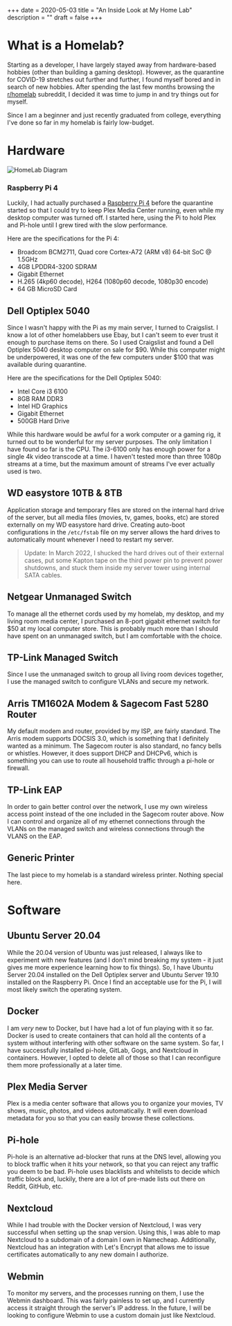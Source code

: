 +++
date = 2020-05-03
title = "An Inside Look at My Home Lab"
description = ""
draft = false
+++

# What is a Homelab?

Starting as a developer, I have largely stayed away from hardware-based hobbies
(other than building a gaming desktop). However, as the quarantine for COVID-19
stretches out further and further, I found myself bored and in search of new
hobbies. After spending the last few months browsing the
[r/homelab](https://www.reddit.com/r/homelab/) subreddit, I decided it was time
to jump in and try things out for myself.

Since I am a beginner and just recently graduated from college, everything I've
done so far in my homelab is fairly low-budget.

# Hardware

![HomeLab
Diagram](https://img.cleberg.net/blog/20200503-homelab/homelab-min.png)

### Raspberry Pi 4

Luckily, I had actually purchased a [Raspberry Pi
4](https://www.raspberrypi.org/products/raspberry-pi-4-model-b/) before the
quarantine started so that I could try to keep Plex Media Center running, even
while my desktop computer was turned off. I started here, using the Pi to hold
Plex and Pi-hole until I grew tired with the slow performance.

Here are the specifications for the Pi 4:

-   Broadcom BCM2711, Quad core Cortex-A72 (ARM v8) 64-bit SoC @ 1.5GHz
-   4GB LPDDR4-3200 SDRAM
-   Gigabit Ethernet
-   H.265 (4kp60 decode), H264 (1080p60 decode, 1080p30 encode)
-   64 GB MicroSD Card

## Dell Optiplex 5040

Since I wasn't happy with the Pi as my main server, I turned to Craigslist. I
know a lot of other homelabbers use Ebay, but I can't seem to ever trust it
enough to purchase items on there. So I used Craigslist and found a Dell
Optiplex 5040 desktop computer on sale for $90. While this computer might be
underpowered, it was one of the few computers under $100 that was available
during quarantine.

Here are the specifications for the Dell Optiplex 5040:

-   Intel Core i3 6100
-   8GB RAM DDR3
-   Intel HD Graphics
-   Gigabit Ethernet
-   500GB Hard Drive

While this hardware would be awful for a work computer or a gaming rig, it
turned out to be wonderful for my server purposes. The only limitation I have
found so far is the CPU. The i3-6100 only has enough power for a single 4k video
transcode at a time. I haven't tested more than three 1080p streams at a time,
but the maximum amount of streams I've ever actually used is two.

## WD easystore 10TB & 8TB

Application storage and temporary files are stored on the internal hard drive of
the server, but all media files (movies, tv, games, books, etc) are stored
externally on my WD easystore hard drive. Creating auto-boot configurations in
the `/etc/fstab` file on my server allows the hard drives to automatically mount
whenever I need to restart my server.

> Update: In March 2022, I shucked the hard drives out of their external cases,
> put some Kapton tape on the third power pin to prevent power shutdowns, and
> stuck them inside my server tower using internal SATA cables.

## Netgear Unmanaged Switch

To manage all the ethernet cords used by my homelab, my desktop, and my living
room media center, I purchased an 8-port gigabit ethernet switch for $50 at my
local computer store. This is probably much more than I should have spent on an
unmanaged switch, but I am comfortable with the choice.

## TP-Link Managed Switch

Since I use the unmanaged switch to group all living room devices together, I
use the managed switch to configure VLANs and secure my network.

## Arris TM1602A Modem & Sagecom Fast 5280 Router

My default modem and router, provided by my ISP, are fairly standard. The Arris
modem supports DOCSIS 3.0, which is something that I definitely wanted as a
minimum. The Sagecom router is also standard, no fancy bells or whistles.
However, it does support DHCP and DHCPv6, which is something you can use to
route all household traffic through a pi-hole or firewall.

## TP-Link EAP

In order to gain better control over the network, I use my own wireless access
point instead of the one included in the Sagecom router above. Now I can control
and organize all of my ethernet connections through the VLANs on the managed
switch and wireless connections through the VLANS on the EAP.

## Generic Printer

The last piece to my homelab is a standard wireless printer. Nothing special
here.

# Software

## Ubuntu Server 20.04

While the 20.04 version of Ubuntu was just released, I always like to experiment
with new features (and I don't mind breaking my system - it just gives me more
experience learning how to fix things). So, I have Ubuntu Server 20.04 installed
on the Dell Optiplex server and Ubuntu Server 19.10 installed on the Raspberry
Pi. Once I find an acceptable use for the Pi, I will most likely switch the
operating system.

## Docker

I am _very_ new to Docker, but I have had a lot of fun playing with it so far.
Docker is used to create containers that can hold all the contents of a system
without interfering with other software on the same system. So far, I have
successfully installed pi-hole, GitLab, Gogs, and Nextcloud in containers.
However, I opted to delete all of those so that I can reconfigure them more
professionally at a later time.

## Plex Media Server

Plex is a media center software that allows you to organize your movies, TV
shows, music, photos, and videos automatically. It will even download metadata
for you so that you can easily browse these collections.

## Pi-hole

Pi-hole is an alternative ad-blocker that runs at the DNS level, allowing you to
block traffic when it hits your network, so that you can reject any traffic you
deem to be bad. Pi-hole uses blacklists and whitelists to decide which traffic
block and, luckily, there are a lot of pre-made lists out there on Reddit,
GitHub, etc.

## Nextcloud

While I had trouble with the Docker version of Nextcloud, I was very successful
when setting up the snap version. Using this, I was able to map Nextcloud to a
subdomain of a domain I own in Namecheap. Additionally, Nextcloud has an
integration with Let's Encrypt that allows me to issue certificates
automatically to any new domain I authorize.

## Webmin

To monitor my servers, and the processes running on them, I use the Webmin
dashboard. This was fairly painless to set up, and I currently access it
straight through the server's IP address. In the future, I will be looking to
configure Webmin to use a custom domain just like Nextcloud.
